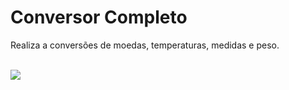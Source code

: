 # Conversor Completo

<p> Realiza a conversões de moedas, temperaturas, medidas e peso. </p> 
<br>


<div> 

<img src="https://spotty-grenadilla-d26.notion.site/image/https%3A%2F%2Fs3-us-west-2.amazonaws.com%2Fsecure.notion-static.com%2Fd70ae72e-82c0-43ac-bb11-b0e224d7400f%2FUntitled.png?table=block&id=39df1fad-9681-4475-9ad9-24687ce6dbeb&spaceId=d1b02b65-6f05-41fb-9868-69f5ce300038&width=1150&userId=&cache=v2">

</div>
